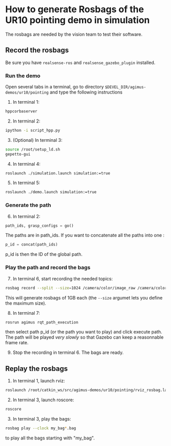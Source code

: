 # How to generate Rosbags of the UR10 pointing demo in simulation

The rosbags are needed by the vision team to test their software.

## Record the rosbags

Be sure you have `realsense-ros` and `realsense_gazebo_plugin` installed.

### Run the demo

Open several tabs in a terminal, go to directory
`$DEVEL_DIR/agimus-demos/ur10/pointing` and type the following
instructions

1. In terminal 1:
```bash
hppcorbaserver
```

2. In terminal 2:
```bash
ipython -i script_hpp.py
```

3. (Optional) In terminal 3:
```bash
source /root/setup_ld.sh
gepetto-gui
```

4. In terminal 4:
```bash
roslaunch ./simulation.launch simulation:=true
```

5. In terminal 5:
```bash
roslaunch ./demo.launch simulation:=true
```

### Generate the path

6. In terminal 2:
```python
path_ids, grasp_configs = go()
```
The paths are in path_ids. If you want to concatenate all the paths into one :
```python
p_id = concat(path_ids)
```
p_id is then the ID of the global path.

### Play the path and record the bags

7. In terminal 6, start recording the needed topics:
```bash
rosbag record --split --size=1024 /camera/color/image_raw /camera/color/camera_info /camera/depth/camera_info /camera/depth/image_rect_raw /tf /tf_static /pose /camera/extrinsics/depth_to_color /camera/aligned_depth_to_color/camera_info /camera/aligned_depth_to_color/image_raw
```

This will generate rosbags of 1GB each (the `--size` argumet lets you define the maximum size).

8. In terminal 7:
```bash
rosrun agimus rqt_path_execution
```
then select path p_id (or the path you want to play) and click execute path. The path will be played _very slowly_ so that Gazebo can keep a reasonnable frame rate.

9. Stop the recording in terminal 6. The bags are ready.

## Replay the rosbags

1. In terminal 1, launch rviz:
```bash
roslaunch /root/catkin_ws/src/agimus-demos/ur10/pointing/rviz_rosbag.launch
```

2. In terminal 3, launch roscore:
```bash
roscore
```

3. In terminal 3, play the bags:
```bash
rosbag play --clock my_bag*.bag
```
to play all the bags starting with "my_bag".